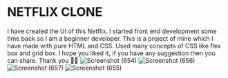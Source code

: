 # NETFLIX CLONE
I have created the UI of this Netflix. I started front end development some time back so I am a beginner developer. This is a project of mine which I have made with pure HTML and CSS. Used many concepts of CSS like flex box and grid box. I hope you liked it, if you have any suggestion then you can share. Thank you 🙏🙏
![Screenshot (654)](https://user-images.githubusercontent.com/104623869/205310472-387dca0a-7826-44ba-8b57-b51e03b64dcd.png)
![Screenshot (656)](https://user-images.githubusercontent.com/104623869/205310477-5a79223d-ceff-4fda-8a69-050237a24a4a.png)
![Screenshot (657)](https://user-images.githubusercontent.com/104623869/205310484-b4e9c4fc-0bf8-46df-9fce-047323630022.png)
![Screenshot (655)](https://user-images.githubusercontent.com/104623869/205310494-b11ddb4f-c707-475e-bea1-c7cfb9b7dd4e.png)
